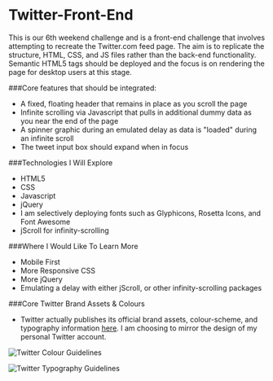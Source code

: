 Twitter-Front-End
=================

This is our 6th weekend challenge and is a front-end challenge that involves attempting to recreate the Twitter.com feed page.  The aim is to replicate the structure, HTML, CSS, and JS files rather than the back-end functionality.  Semantic HTML5 tags should be deployed and the focus is on rendering the page for desktop users at this stage.  

###Core features that should be integrated:

- A fixed, floating header that remains in place as you scroll the page
- Infinite scrolling via Javascript that pulls in additional dummy data as you near the end of the page
- A spinner graphic during an emulated delay as data is "loaded" during an infinite scroll
- The tweet input box should expand when in focus

###Technologies I Will Explore
- HTML5
- CSS
- Javascript
- jQuery
- I am selectively deploying fonts such as Glyphicons, Rosetta Icons, and Font Awesome
- jScroll for infinity-scrolling

###Where I Would Like To Learn More
- Mobile First
- More Responsive CSS
- More jQuery
- Emulating a delay with either jScroll, or other infinity-scrolling packages

###Core Twitter Brand Assets & Colours

- Twitter actually publishes its official brand assets, colour-scheme, and typography information [here](https://about.twitter.com/press/brand-assets).  I am choosing to mirror the design of my personal Twitter account.

![Twitter Colour Guidelines](https://g.twimg.com/about/feature-corporate/image/About_colors_1.png)


![Twitter Typography Guidelines](https://g.twimg.com/About_typefaces_0.png)
